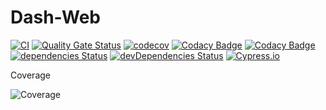 # Dash-Web

[![CI](https://github.com/ArnaudFlaesch/Dash-Web/actions/workflows/ci.yml/badge.svg)](https://github.com/ArnaudFlaesch/Dash-Web/actions)
[![Quality Gate Status](https://sonarcloud.io/api/project_badges/measure?project=ArnaudFlaesch_Dash-Web&metric=alert_status)](https://sonarcloud.io/dashboard?id=ArnaudFlaesch_Dash-Web)
[![codecov](https://codecov.io/gh/ArnaudFlaesch/Dash-Web/branch/master/graph/badge.svg)](https://codecov.io/gh/ArnaudFlaesch/Dash-Web)
[![Codacy Badge](https://app.codacy.com/project/badge/Grade/cf27de8b276d4064a56509c7cbde4c7e)](https://www.codacy.com/gh/ArnaudFlaesch/Dash-Web/dashboard?utm_source=github.com&utm_medium=referral&utm_content=ArnaudFlaesch/Dash-Web&utm_campaign=Badge_Grade)
[![Codacy Badge](https://app.codacy.com/project/badge/Coverage/cf27de8b276d4064a56509c7cbde4c7e)](https://www.codacy.com/gh/ArnaudFlaesch/Dash-Web/dashboard?utm_source=github.com&utm_medium=referral&utm_content=ArnaudFlaesch/Dash-Web&utm_campaign=Badge_Coverage)
[![dependencies Status](https://david-dm.org/ArnaudFlaesch/Dash-Web/status.svg)](https://david-dm.org/ArnaudFlaesch/Dash-Web)
[![devDependencies Status](https://david-dm.org/ArnaudFlaesch/Dash-Web/dev-status.svg)](https://david-dm.org/ArnaudFlaesch/Dash-Web?type=dev)
[![Cypress.io](https://img.shields.io/badge/tested%20with-Cypress-04C38E.svg)](https://www.cypress.io/)

Coverage

![Coverage](https://codecov.io/gh/ArnaudFlaesch/Dash-Web/branch/master/graphs/sunburst.svg)

